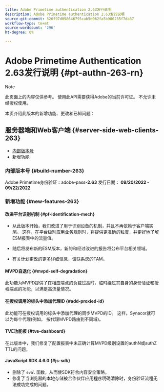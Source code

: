 ```yaml
---
title: Adobe Primetime authentication 2.63发行说明
description: Adobe Primetime authentication 2.63发行说明
source-git-commit: 326f97d058646795cab5d062fa5b980235f7da37
workflow-type: tm+mt
source-wordcount: '296'
ht-degree: 0%

---
```



# Adobe Primetime Authentication 2.63发行说明 {#pt-authn-263-rn}

>[!NOTE]
>
>此页面上的内容仅供参考。 使用此API需要获得Adobe的当前许可证。 不允许未经授权使用。

本页介绍此版本的新增功能、更改和已知问题：

## 服务器端和Web客户端 {#server-side-web-clients-263}

* [内部版本号](#build-number)
* [新增功能](#new-features)

### 内部版本号 {#build-number-263}

Adobe Primetime身份验证：adobe-pass-**2.63**
发行日期： **09/20/2022 - 09/22/2022**

### 新增功能 {#new-features-263}

#### 改进平台识别机制 {#pf-identification-mech}

* 从此版本开始，我们改进了用于识别设备的机制，并且不再依赖于客户端实施。 这样，在平台级别应用业务规则时，将提供更准确的粒度，并更好地了解ESM报表中的流量值。

* 随后将发布新的ESM版本，新的和经过改进的报告将公布平台相关领域。

* 有关计划更改的更多详细信息，请联系您的TAM。

#### MVPD自退化 {#mvpd-self-degradation}

此功能为MVPD提供了在相应端点的负载过高时，临时绕过其自身的身份验证和授权端点的功能，以满足高流量情况。


#### 在授权调用的标头中添加代理ID {#add-proxied-id}

此功能可在授权调用的标头中添加代理的同步MVPD的ID。 这样，Synacor就可以为每个代理(例如， 按代理MVPD路由到不同域)。


#### TVE功能板 {#tve-dashboard}

在此版本中，我们修复了配置报表中未正确计算MVPD级别设置的authN或authZ TTL的问题。


#### JavaScript SDK 4.6.0 {#js-sdk}

* 删除了 `eval` 函数，从而使SDK符合内容安全策略。
* 修复了当浏览器的本地存储被合作伙伴应用程序明确清除时，身份验证流程无法成功完成的问题。



